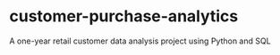 # customer-purchase-analytics
A one-year retail customer data analysis project using Python and SQL
